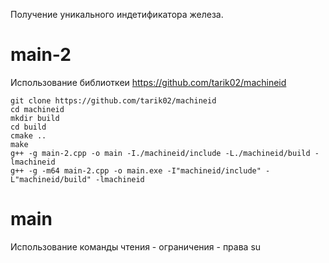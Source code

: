 Получение уникального индетификатора железа.

# main-2

Использование библиоткеи https://github.com/tarik02/machineid

```
git clone https://github.com/tarik02/machineid
cd machineid
mkdir build
cd build
cmake ..
make
g++ -g main-2.cpp -o main -I./machineid/include -L./machineid/build -lmachineid
g++ -g -m64 main-2.cpp -o main.exe -I"machineid/include" -L"machineid/build" -lmachineid

```


# main

Использование команды чтения - ограничения - права su